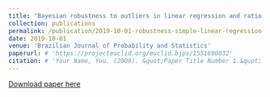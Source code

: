 ```yaml
---
title: "Bayesian robustness to outliers in linear regression and ratio estimation"
collection: publications
permalink: /publication/2019-10-01-robustness-simple-linear-regression
date: 2019-10-01
venue: 'Brazilian Journal of Probability and Statistics'
paperurl: # 'https://projecteuclid.org/euclid.bjps/1551690032'
citation: # 'Your Name, You. (2009). &quot;Paper Title Number 1.&quot; <i>Journal 1</i>. 1(1).'
---
```


[Download paper here](https://arxiv.org/abs/1612.05307)


